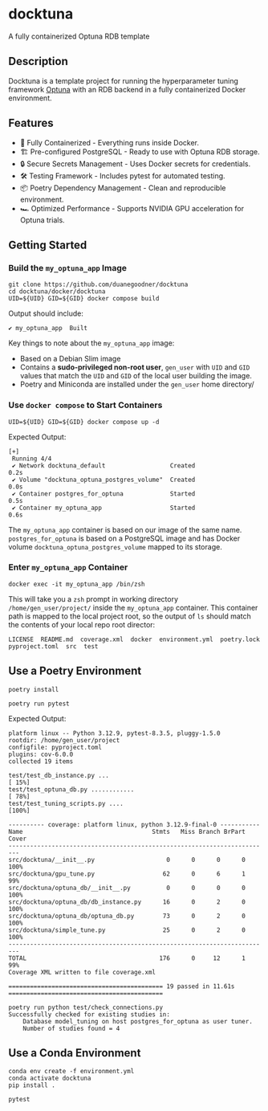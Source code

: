 # docktuna

A fully containerized Optuna RDB template

## Description

Docktuna is a template project for running the hyperparameter tuning framework [Optuna](https://github.com/optuna/optuna) with an RDB backend in a fully containerized Docker environment. 

## Features
- 🐳 Fully Containerized - Everything runs inside Docker.
- 🏗 Pre-configured PostgreSQL - Ready to use with Optuna RDB storage.
- 🔒 Secure Secrets Management - Uses Docker secrets for credentials.
- 🛠 Testing Framework - Includes pytest for automated testing.
- 📦 Poetry Dependency Management - Clean and reproducible environment.
- 🏎 Optimized Performance - Supports NVIDIA GPU acceleration for Optuna trials.

## Getting Started

### Build the `my_optuna_app` Image

```
git clone https://github.com/duanegoodner/docktuna
cd docktuna/docker/docktuna
UID=${UID} GID=${GID} docker compose build
```
Output should include:
```
✔ my_optuna_app  Built
```
Key things to note about the `my_optuna_app` image:
- Based on a Debian Slim image
- Contains a **sudo-privileged non-root user**, `gen_user` with `UID` and `GID` values that match the `UID` and `GID` of the local user building the image.
- Poetry and Miniconda are installed under the `gen_user` home directory/

### Use `docker compose` to Start Containers
```
UID=${UID} GID=${GID} docker compose up -d
```
Expected Output:
```
[+]
 Running 4/4
 ✔ Network docktuna_default                  Created                         0.2s 
 ✔ Volume "docktuna_optuna_postgres_volume"  Created                         0.0s 
 ✔ Container postgres_for_optuna             Started                         0.5s 
 ✔ Container my_optuna_app                   Started                         0.6s 
```
The `my_optuna_app` container is based on our image of the same name. `postgres_for_optuna` is based on a PostgreSQL image and has Docker volume `docktuna_optuna_postgres_volume` mapped to its storage.

### Enter `my_optuna_app` Container

```
docker exec -it my_optuna_app /bin/zsh
```
This will take you a `zsh` prompt in working directory `/home/gen_user/project/` inside the `my_optuna_app` container. This container path is mapped to the local project root, so the output of `ls` should match the contents of your local repo root director:
```
LICENSE  README.md  coverage.xml  docker  environment.yml  poetry.lock  pyproject.toml  src  test
```

## Use a Poetry Environment


```
poetry install
```
```
poetry run pytest
```
Expected Output:
```
platform linux -- Python 3.12.9, pytest-8.3.5, pluggy-1.5.0
rootdir: /home/gen_user/project
configfile: pyproject.toml
plugins: cov-6.0.0
collected 19 items                                                                                                                               

test/test_db_instance.py ...                                                                                                               [ 15%]
test/test_optuna_db.py ............                                                                                                        [ 78%]
test/test_tuning_scripts.py ....                                                                                                           [100%]

---------- coverage: platform linux, python 3.12.9-final-0 -----------
Name                                    Stmts   Miss Branch BrPart  Cover
-------------------------------------------------------------------------
src/docktuna/__init__.py                    0      0      0      0   100%
src/docktuna/gpu_tune.py                   62      0      6      1    99%
src/docktuna/optuna_db/__init__.py          0      0      0      0   100%
src/docktuna/optuna_db/db_instance.py      16      0      2      0   100%
src/docktuna/optuna_db/optuna_db.py        73      0      2      0   100%
src/docktuna/simple_tune.py                25      0      2      0   100%
-------------------------------------------------------------------------
TOTAL                                     176      0     12      1    99%
Coverage XML written to file coverage.xml

=========================================== 19 passed in 11.61s ===========================================
```


```
poetry run python test/check_connections.py
Successfully checked for existing studies in:
	Database model_tuning on host postgres_for_optuna as user tuner.
	Number of studies found = 4
```

## Use a Conda Environment

```
conda env create -f environment.yml
conda activate docktuna
pip install .
```

```
pytest
```